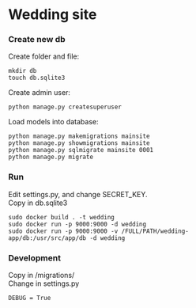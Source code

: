 # Wedding site

### Create new db
Create folder and file:
```
mkdir db
touch db.sqlite3
```
Create admin user:
```
python manage.py createsuperuser
```
Load models into database:
```
python manage.py makemigrations mainsite
python manage.py showmigrations mainsite
python manage.py sqlmigrate mainsite 0001
python manage.py migrate
```

### Run
Edit settings.py, and change SECRET_KEY.  
Copy in db.sqlite3  


```
sudo docker build . -t wedding
sudo docker run -p 9000:9000 -d wedding
sudo docker run -p 9000:9000 -v /FULL/PATH/wedding-app/db:/usr/src/app/db -d wedding
```

### Development
Copy in /migrations/  
Change in settings.py  
```
DEBUG = True
``` 
